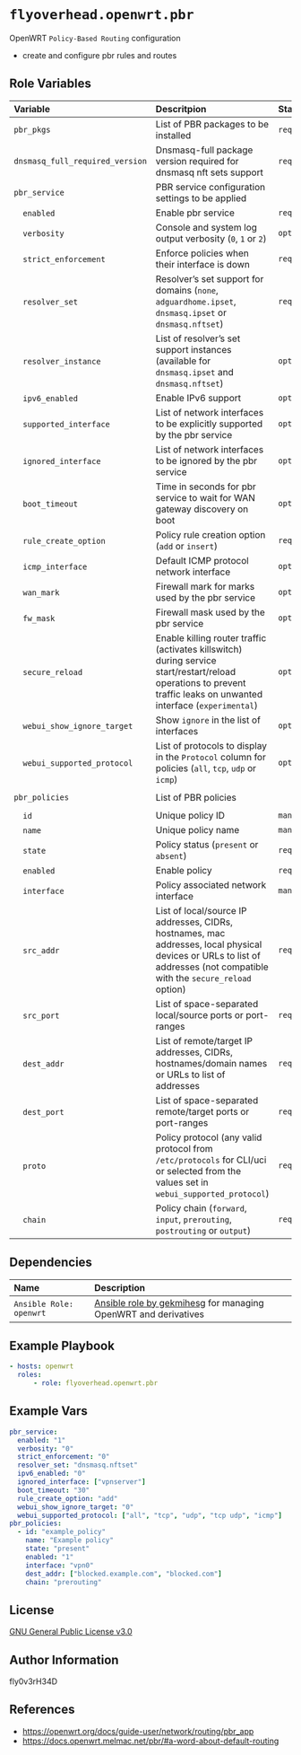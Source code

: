 # `flyoverhead.openwrt.pbr`

OpenWRT `Policy-Based Routing` configuration
- create and configure pbr rules and routes

## Role Variables

| Variable | Descritpion | Status | Type | Default/Example |
| :--- | :--- | :--- | :--- | :--- |
| `pbr_pkgs` | List of PBR packages to be installed | `required` | `list` | `["pbr", "luci-app-pbr"]` |
| `dnsmasq_full_required_version` | Dnsmasq-full package version required for dnsmasq nft sets support | `required` | `string` | `2.89` |
| `pbr_service` | PBR service configuration settings to be applied |  | `dictionary` |  |
| &emsp;`enabled` | Enable pbr service | `required` | `boolean` | `1` |
| &emsp;`verbosity` | Console and system log output verbosity (`0`, `1` or `2`) | `optional` | `integer` | `2` |
| &emsp;`strict_enforcement` | Enforce policies when their interface is down | `required` | `boolean` | `1` |
| &emsp;`resolver_set` | Resolver’s set support for domains (`none`, `adguardhome.ipset`, `dnsmasq.ipset` or `dnsmasq.nftset`) | `required` | `string` | `dnsmasq.nftset` |
| &emsp;`resolver_instance` | List of resolver’s set support instances (available for `dnsmasq.ipset` and `dnsmasq.nftset`) | `optional` | `string` | `*` |
| &emsp;`ipv6_enabled` | Enable IPv6 support | `optional` | `boolean` | `0` |
| &emsp;`supported_interface` | List of network interfaces to be explicitly supported by the pbr service | `optional` | `list` | `["lan", "wan"]` |
| &emsp;`ignored_interface` | List of network interfaces to be ignored by the pbr service | `optional` | `list` | `["vpnserver", "wgserver"]` |
| &emsp;`boot_timeout` | Time in seconds for pbr service to wait for WAN gateway discovery on boot | `optional` | `integer` | `30` |
| &emsp;`rule_create_option` | Policy rule creation option (`add` or `insert`) | `required` | `string` | `add` |
| &emsp;`icmp_interface` | Default ICMP protocol network interface | `optional` | `string` | `wan` |
| &emsp;`wan_mark` | Firewall mark for marks used by the pbr service | `optional` | `string` | `010000` |
| &emsp;`fw_mask` | Firewall mask used by the pbr service | `optional` | `string` | `ff0000` |
| &emsp;`secure_reload` | Enable killing router traffic (activates killswitch) during service start/restart/reload operations to prevent traffic leaks on unwanted interface (`experimental`) | `optional` | `boolean` | `0` |
| &emsp;`webui_show_ignore_target` | Show `ignore` in the list of interfaces | `optional` | `boolean` | `0` |
| &emsp;`webui_supported_protocol` | List of protocols to display in the `Protocol` column for policies (`all`, `tcp`, `udp` or `icmp`) | `optional` | `list` | `0` |
| `pbr_policies` | List of PBR policies |  | `list of dictionaries` |  |
| &emsp;`id` | Unique policy ID | `mandatory` | `string` | `example_policy` |
| &emsp;`name` | Unique policy name | `mandatory` | `string` | `Example policy` |
| &emsp;`state` | Policy status (`present` or `absent`) | `required` | `string` | `present` |
| &emsp;`enabled` | Enable policy | `required` | `boolean` | `1` |
| &emsp;`interface` | Policy associated network interface | `mandatory` | `string` | `vpn0` |
| &emsp;`src_addr` | List of local/source IP addresses, CIDRs, hostnames, mac addresses, local physical devices or URLs to list of addresses (not compatible with the `secure_reload` option) | `required` | `list` | `["192.168.1.0/24"]` |
| &emsp;`src_port` | List of space-separated local/source ports or port-ranges | `required` | `list` | `["22", "8000-9000"]` |
| &emsp;`dest_addr` | List of remote/target IP addresses, CIDRs, hostnames/domain names or URLs to list of addresses | `required` | `list` | `["192.168.2.0/24"]` |
| &emsp;`dest_port` | List of space-separated remote/target ports or port-ranges | `required` | `list` | `["22", "8000-9000"]` |
| &emsp;`proto` | Policy protocol (any valid protocol from `/etc/protocols` for CLI/uci or selected from the values set in `webui_supported_protocol`) | `required` | `string` | `auto` |
| &emsp;`chain` | Policy chain (`forward`, `input`, `prerouting`, `postrouting` or `output`) | `required` | `string` | `prerouting` |

## Dependencies

| Name | Description |
| :--- | :--- |
| `Ansible Role: openwrt` | [Ansible role by gekmihesg](https://github.com/gekmihesg/ansible-openwrt) for managing OpenWRT and derivatives |

## Example Playbook

```yaml
- hosts: openwrt
  roles:
      - role: flyoverhead.openwrt.pbr
```

## Example Vars

```yaml
pbr_service:
  enabled: "1"
  verbosity: "0"
  strict_enforcement: "0"
  resolver_set: "dnsmasq.nftset"
  ipv6_enabled: "0"
  ignored_interface: ["vpnserver"]
  boot_timeout: "30"
  rule_create_option: "add"
  webui_show_ignore_target: "0"
  webui_supported_protocol: ["all", "tcp", "udp", "tcp udp", "icmp"]
pbr_policies:
  - id: "example_policy"
    name: "Example policy"
    state: "present"
    enabled: "1"
    interface: "vpn0"
    dest_addr: ["blocked.example.com", "blocked.com"]
    chain: "prerouting"
```

## License

[GNU General Public License v3.0](https://www.gnu.org/licenses/gpl-3.0.txt)

## Author Information

fly0v3rH34D

## References

- https://openwrt.org/docs/guide-user/network/routing/pbr_app
- https://docs.openwrt.melmac.net/pbr/#a-word-about-default-routing
